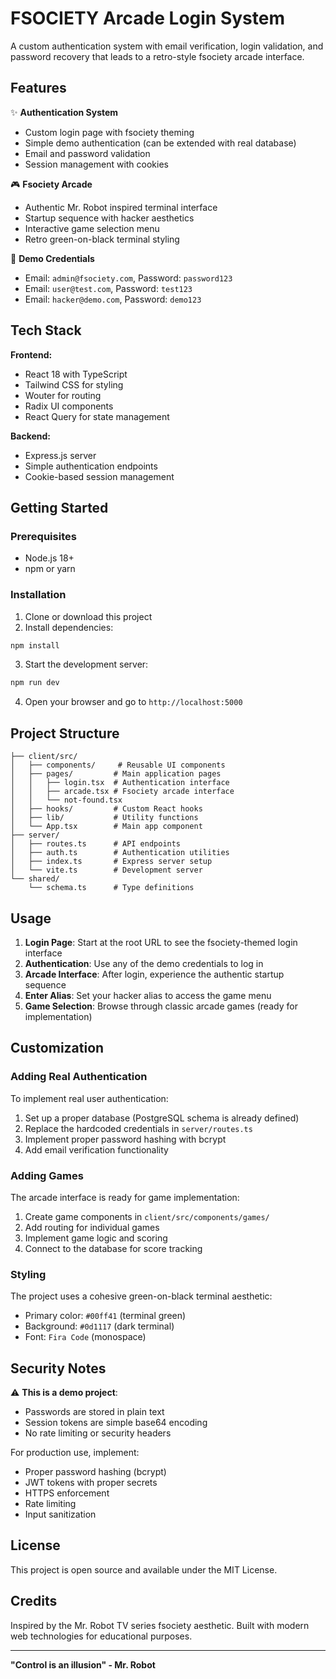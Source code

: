 # FSOCIETY Arcade Login System

A custom authentication system with email verification, login validation, and password recovery that leads to a retro-style fsociety arcade interface.

## Features

✨ **Authentication System**
- Custom login page with fsociety theming
- Simple demo authentication (can be extended with real database)
- Email and password validation
- Session management with cookies

🎮 **Fsociety Arcade**
- Authentic Mr. Robot inspired terminal interface
- Startup sequence with hacker aesthetics
- Interactive game selection menu
- Retro green-on-black terminal styling

🔐 **Demo Credentials**
- Email: `admin@fsociety.com`, Password: `password123`
- Email: `user@test.com`, Password: `test123`
- Email: `hacker@demo.com`, Password: `demo123`

## Tech Stack

**Frontend:**
- React 18 with TypeScript
- Tailwind CSS for styling
- Wouter for routing
- Radix UI components
- React Query for state management

**Backend:**
- Express.js server
- Simple authentication endpoints
- Cookie-based session management

## Getting Started

### Prerequisites
- Node.js 18+ 
- npm or yarn

### Installation

1. Clone or download this project
2. Install dependencies:
```bash
npm install
```

3. Start the development server:
```bash
npm run dev
```

4. Open your browser and go to `http://localhost:5000`

## Project Structure

```
├── client/src/
│   ├── components/     # Reusable UI components
│   ├── pages/         # Main application pages
│   │   ├── login.tsx  # Authentication interface
│   │   ├── arcade.tsx # Fsociety arcade interface
│   │   └── not-found.tsx
│   ├── hooks/         # Custom React hooks
│   ├── lib/           # Utility functions
│   └── App.tsx        # Main app component
├── server/
│   ├── routes.ts      # API endpoints
│   ├── auth.ts        # Authentication utilities
│   ├── index.ts       # Express server setup
│   └── vite.ts        # Development server
└── shared/
    └── schema.ts      # Type definitions
```

## Usage

1. **Login Page**: Start at the root URL to see the fsociety-themed login interface
2. **Authentication**: Use any of the demo credentials to log in
3. **Arcade Interface**: After login, experience the authentic startup sequence
4. **Enter Alias**: Set your hacker alias to access the game menu
5. **Game Selection**: Browse through classic arcade games (ready for implementation)

## Customization

### Adding Real Authentication
To implement real user authentication:

1. Set up a proper database (PostgreSQL schema is already defined)
2. Replace the hardcoded credentials in `server/routes.ts`
3. Implement proper password hashing with bcrypt
4. Add email verification functionality

### Adding Games
The arcade interface is ready for game implementation:

1. Create game components in `client/src/components/games/`
2. Add routing for individual games
3. Implement game logic and scoring
4. Connect to the database for score tracking

### Styling
The project uses a cohesive green-on-black terminal aesthetic:
- Primary color: `#00ff41` (terminal green)
- Background: `#0d1117` (dark terminal)
- Font: `Fira Code` (monospace)

## Security Notes

⚠️ **This is a demo project**:
- Passwords are stored in plain text
- Session tokens are simple base64 encoding
- No rate limiting or security headers

For production use, implement:
- Proper password hashing (bcrypt)
- JWT tokens with proper secrets
- HTTPS enforcement
- Rate limiting
- Input sanitization

## License

This project is open source and available under the MIT License.

## Credits

Inspired by the Mr. Robot TV series fsociety aesthetic.
Built with modern web technologies for educational purposes.

---

**"Control is an illusion" - Mr. Robot**